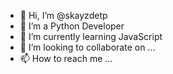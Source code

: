 - 👋 Hi, I’m @skayzdetp
- 👀 I’m a Python Developer
- 🌱 I’m currently learning JavaScript
- 💞️ I’m looking to collaborate on ...
- 📫 How to reach me ...

<!---
skayzdetp/skayzdetp is a ✨ special ✨ repository because its `README.md` (this file) appears on your GitHub profile.
You can click the Preview link to take a look at your changes.
--->
